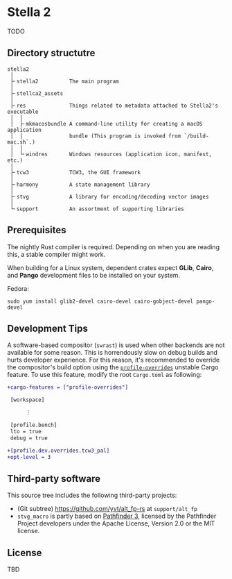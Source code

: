 # Stella 2

TODO

## Directory structutre

    stella2
     │
     ├╴stella2          The main program
     │
     ├╴stellca2_assets
     │
     ├╴res              Things related to metadata attached to Stella2's executable
     │  │
     │  ├╴mkmacosbundle A command-line utility for creating a macOS application
     │  │               bundle (This program is invoked from `/build-mac.sh`.)
     │  │
     │  └╴windres       Windows resources (application icon, manifest, etc.)
     │
     ├╴tcw3             TCW3, the GUI framework
     │
     ├╴harmony          A state management library
     │
     ├╴stvg             A library for encoding/decoding vector images
     │
     └╴support          An assortment of supporting libraries

## Prerequisites

The nightly Rust compiler is required. Depending on when you are reading this, a stable compiler might work.

When building for a Linux system, dependent crates expect **GLib**, **Cairo**, and **Pango** development files to be installed on your system.

Fedora:

```shell
sudo yum install glib2-devel cairo-devel cairo-gobject-devel pango-devel
```

## Development Tips

A software-based compositor (`swrast`) is used when other backends are not available for some reason. This is horrendously slow on debug builds and hurts developer experience. For this reason, it's recommended to override the compositor's build option using the [`profile-overrides`] unstable Cargo feature. To use this feature, modify the root `Cargo.toml` as following:

```diff
+cargo-features = ["profile-overrides"]

 [workspace]

      ⋮

 [profile.bench]
 lto = true
 debug = true

+[profile.dev.overrides.tcw3_pal]
+opt-level = 3
```

[`profile-overrides`]: https://doc.rust-lang.org/cargo/reference/unstable.html#profile-overrides

## Third-party software

This source tree includes the following third-party projects:

 - (Git subtree) <https://github.com/yvt/alt_fp-rs> at `support/alt_fp`
 - `stvg_macro` is partly based on [Pathfinder 3](https://github.com/servo/pathfinder), licensed by the Pathfinder Project developers under the Apache License, Version 2.0 or the MIT license.

## License

TBD


